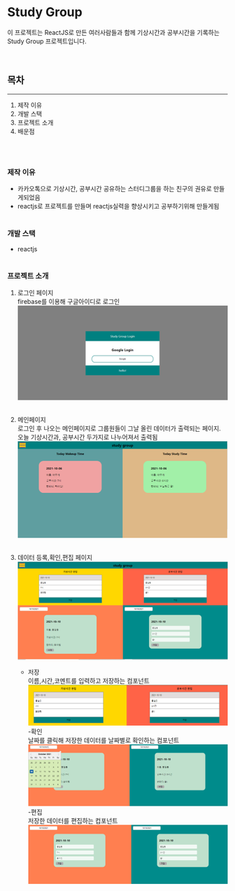 # Study Group

이 프로젝트는 ReactJS로 만든 여러사람들과 함께 기상시간과 공부시간을 기록하는 Study Group 프로젝트입니다.  
<br/><br/>

## 목차

---

1. 제작 이유
2. 개발 스택
3. 프로젝트 소개
4. 배운점

<br/><br/>

### 제작 이유

- 카카오톡으로 기상시간, 공부시간 공유하는 스터디그룹을 하는 친구의 권유로 만들게되었음
- reactjs로 프로젝트를 만들며 reactjs실력을 향상시키고 공부하기위해 만들게됨
  <br/><br/>

### 개발 스택

- reactjs
  <br/><br/>

### 프로젝트 소개

1. 로그인 페이지  
    firebase를 이용해 구글아이디로 로그인
   ![login](./img/login.png)
   <br/><br/>

2. 메인페이지  
    로그인 후 나오는 메인페이지로 그룹원들이 그날 올린 데이터가 출력되는 페이지. 오늘 기상시간과, 공부시간 두가지로 나누어져서 출력됨  
    ![main](./img/main.png)
   <br/><br/>
3. 데이터 등록,확인,편집 페이지  
   ![edit](./img/edit.png)
   - 저장  
      이름,시간,코멘트를 입력하고 저장하는 컴포넌트
     ![save](./img/save.png) -확인  
      날짜를 클릭해 저장한 데이터를 날짜별로 확인하는 컴포넌트
     ![confirm](./img/confirm.png) -편집  
      저장한 데이터를 편집하는 컵포넌트
     ![edit1](./img/edit1.png)
